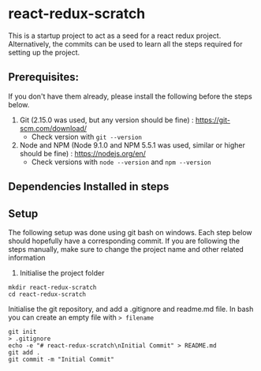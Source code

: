 # react-redux-scratch
This is a startup project to act as a seed for a react redux project. 
Alternatively, the commits can be used to learn all the steps required for setting up the project. 

## Prerequisites: 

If you don't have them already, please install the following before the steps below. 

1. Git (2.15.0 was used, but any version should be fine) : https://git-scm.com/download/ 
    - Check version with `git --version`
2. Node and NPM (Node 9.1.0 and NPM 5.5.1 was used, similar or higher should be fine) : https://nodejs.org/en/ 
    - Check versions with `node --version` and `npm --version`

## Dependencies Installed in steps

## Setup

The following setup was done using git bash on windows. Each step below should hopefully have a corresponding commit. If you are following the steps manually, make sure to change the project name and other related information

1. Initialise the project folder

```
mkdir react-redux-scratch
cd react-redux-scratch
```

Initialise the git repository, and add a .gitignore and readme.md file. In bash you can create an empty file with `> filename`

```
git init
> .gitignore
echo -e "# react-redux-scratch\nInitial Commit" > README.md
git add . 
git commit -m "Initial Commit"
```

